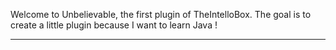 Welcome to Unbelievable, the first plugin of TheIntelloBox.
The goal is to create a little plugin because I want to learn Java ! 

- - - - -
